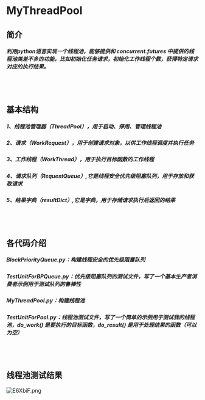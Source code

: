 # MyThreadPool
## 简介
##### 利用python语言实现一个线程池，能够提供和 concurrent.futures 中提供的线程池类差不多的功能，比如初始化任务请求，初始化工作线程个数，获得特定请求对应的执行结果。
<br></br>
## 基本结构
##### 1、线程池管理器（ThreadPool），用于启动、停用、管理线程池
##### 2、请求（WorkRequest），用于创建请求对象，以供工作线程调度并执行任务
##### 3、工作线程（WorkThread），用于执行目标函数的工作线程
##### 4、请求队列（RequestQueue）,它是线程安全优先级阻塞队列，用于存放和获取请求
##### 5、结果字典（resultDict）,它是字典，用于存储请求执行后返回的结果
<br></br>
## 各代码介绍
##### BlockPriorityQueue.py：构建线程安全的优先级阻塞队列
##### TestUnitForBPQueue.py：优先级阻塞队列的测试文件，写了一个基本生产者消费者示例用于测试队列的鲁棒性
##### MyThreadPool.py：构建线程池
##### TestUnitForPool.py：线程池测试文件，写了一个简单的示例用于测试我的线程池，do_work() 是要执行的目标函数，do_result() 是用于处理结果的函数（可以为空）
<br></br>
## 线程池测试结果
![E6XbiF.png](https://s2.ax1x.com/2019/05/08/E6XbiF.png)
<br></br>
